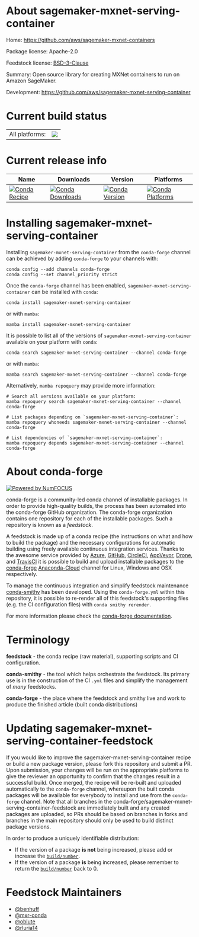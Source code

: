 About sagemaker-mxnet-serving-container
=======================================

Home: https://github.com/aws/sagemaker-mxnet-containers

Package license: Apache-2.0

Feedstock license: [BSD-3-Clause](https://github.com/conda-forge/sagemaker-mxnet-serving-container-feedstock/blob/main/LICENSE.txt)

Summary: Open source library for creating MXNet containers to run on Amazon SageMaker.

Development: https://github.com/aws/sagemaker-mxnet-serving-container

Current build status
====================


<table><tr><td>All platforms:</td>
    <td>
      <a href="https://dev.azure.com/conda-forge/feedstock-builds/_build/latest?definitionId=9032&branchName=main">
        <img src="https://dev.azure.com/conda-forge/feedstock-builds/_apis/build/status/sagemaker-mxnet-serving-container-feedstock?branchName=main">
      </a>
    </td>
  </tr>
</table>

Current release info
====================

| Name | Downloads | Version | Platforms |
| --- | --- | --- | --- |
| [![Conda Recipe](https://img.shields.io/badge/recipe-sagemaker--mxnet--serving--container-green.svg)](https://anaconda.org/conda-forge/sagemaker-mxnet-serving-container) | [![Conda Downloads](https://img.shields.io/conda/dn/conda-forge/sagemaker-mxnet-serving-container.svg)](https://anaconda.org/conda-forge/sagemaker-mxnet-serving-container) | [![Conda Version](https://img.shields.io/conda/vn/conda-forge/sagemaker-mxnet-serving-container.svg)](https://anaconda.org/conda-forge/sagemaker-mxnet-serving-container) | [![Conda Platforms](https://img.shields.io/conda/pn/conda-forge/sagemaker-mxnet-serving-container.svg)](https://anaconda.org/conda-forge/sagemaker-mxnet-serving-container) |

Installing sagemaker-mxnet-serving-container
============================================

Installing `sagemaker-mxnet-serving-container` from the `conda-forge` channel can be achieved by adding `conda-forge` to your channels with:

```
conda config --add channels conda-forge
conda config --set channel_priority strict
```

Once the `conda-forge` channel has been enabled, `sagemaker-mxnet-serving-container` can be installed with `conda`:

```
conda install sagemaker-mxnet-serving-container
```

or with `mamba`:

```
mamba install sagemaker-mxnet-serving-container
```

It is possible to list all of the versions of `sagemaker-mxnet-serving-container` available on your platform with `conda`:

```
conda search sagemaker-mxnet-serving-container --channel conda-forge
```

or with `mamba`:

```
mamba search sagemaker-mxnet-serving-container --channel conda-forge
```

Alternatively, `mamba repoquery` may provide more information:

```
# Search all versions available on your platform:
mamba repoquery search sagemaker-mxnet-serving-container --channel conda-forge

# List packages depending on `sagemaker-mxnet-serving-container`:
mamba repoquery whoneeds sagemaker-mxnet-serving-container --channel conda-forge

# List dependencies of `sagemaker-mxnet-serving-container`:
mamba repoquery depends sagemaker-mxnet-serving-container --channel conda-forge
```


About conda-forge
=================

[![Powered by
NumFOCUS](https://img.shields.io/badge/powered%20by-NumFOCUS-orange.svg?style=flat&colorA=E1523D&colorB=007D8A)](https://numfocus.org)

conda-forge is a community-led conda channel of installable packages.
In order to provide high-quality builds, the process has been automated into the
conda-forge GitHub organization. The conda-forge organization contains one repository
for each of the installable packages. Such a repository is known as a *feedstock*.

A feedstock is made up of a conda recipe (the instructions on what and how to build
the package) and the necessary configurations for automatic building using freely
available continuous integration services. Thanks to the awesome service provided by
[Azure](https://azure.microsoft.com/en-us/services/devops/), [GitHub](https://github.com/),
[CircleCI](https://circleci.com/), [AppVeyor](https://www.appveyor.com/),
[Drone](https://cloud.drone.io/welcome), and [TravisCI](https://travis-ci.com/)
it is possible to build and upload installable packages to the
[conda-forge](https://anaconda.org/conda-forge) [Anaconda-Cloud](https://anaconda.org/)
channel for Linux, Windows and OSX respectively.

To manage the continuous integration and simplify feedstock maintenance
[conda-smithy](https://github.com/conda-forge/conda-smithy) has been developed.
Using the ``conda-forge.yml`` within this repository, it is possible to re-render all of
this feedstock's supporting files (e.g. the CI configuration files) with ``conda smithy rerender``.

For more information please check the [conda-forge documentation](https://conda-forge.org/docs/).

Terminology
===========

**feedstock** - the conda recipe (raw material), supporting scripts and CI configuration.

**conda-smithy** - the tool which helps orchestrate the feedstock.
                   Its primary use is in the construction of the CI ``.yml`` files
                   and simplify the management of *many* feedstocks.

**conda-forge** - the place where the feedstock and smithy live and work to
                  produce the finished article (built conda distributions)


Updating sagemaker-mxnet-serving-container-feedstock
====================================================

If you would like to improve the sagemaker-mxnet-serving-container recipe or build a new
package version, please fork this repository and submit a PR. Upon submission,
your changes will be run on the appropriate platforms to give the reviewer an
opportunity to confirm that the changes result in a successful build. Once
merged, the recipe will be re-built and uploaded automatically to the
`conda-forge` channel, whereupon the built conda packages will be available for
everybody to install and use from the `conda-forge` channel.
Note that all branches in the conda-forge/sagemaker-mxnet-serving-container-feedstock are
immediately built and any created packages are uploaded, so PRs should be based
on branches in forks and branches in the main repository should only be used to
build distinct package versions.

In order to produce a uniquely identifiable distribution:
 * If the version of a package **is not** being increased, please add or increase
   the [``build/number``](https://docs.conda.io/projects/conda-build/en/latest/resources/define-metadata.html#build-number-and-string).
 * If the version of a package **is** being increased, please remember to return
   the [``build/number``](https://docs.conda.io/projects/conda-build/en/latest/resources/define-metadata.html#build-number-and-string)
   back to 0.

Feedstock Maintainers
=====================

* [@benhuff](https://github.com/benhuff/)
* [@mxr-conda](https://github.com/mxr-conda/)
* [@oblute](https://github.com/oblute/)
* [@rluria14](https://github.com/rluria14/)

